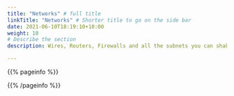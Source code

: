```yaml
---
title: "Networks" # full title 
linkTitle: "Networks" # Shorter title to go on the side bar
date: 2021-06-10T18:19:10+10:00
weight: 10
# Describe the section
description: Wires, Routers, Firewalls and all the subnets you can shake a stick at

---
```

<!-- Remove Comments and put content in their place -->


{{% pageinfo %}}
<!-- Callouts -->
{{% /pageinfo %}}

<!-- Section description -->